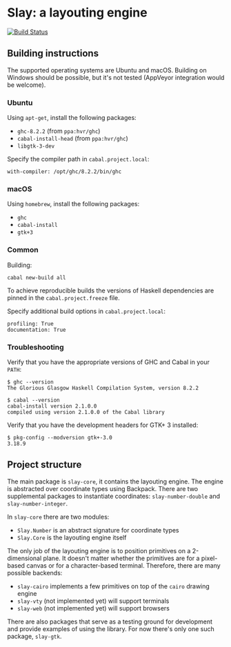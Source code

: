 # Slay: a layouting engine

[![Build Status](https://img.shields.io/travis/int-index/slay.svg)](https://travis-ci.org/int-index/slay)

## Building instructions

The supported operating systems are Ubuntu and macOS. Building on Windows
should be possible, but it's not tested (AppVeyor integration would be welcome).

### Ubuntu

Using `apt-get`, install the following packages:

* `ghc-8.2.2` (from `ppa:hvr/ghc`)
* `cabal-install-head` (from `ppa:hvr/ghc`)
* `libgtk-3-dev`

Specify the compiler path in `cabal.project.local`:

```
with-compiler: /opt/ghc/8.2.2/bin/ghc
```

### macOS

Using `homebrew`, install the following packages:

* `ghc`
* `cabal-install`
* `gtk+3`

### Common

Building:

```
cabal new-build all
```

To achieve reproducible builds the versions of Haskell dependencies are
pinned in the `cabal.project.freeze` file.

Specify additional build options in `cabal.project.local`:

```
profiling: True
documentation: True
```

### Troubleshooting

Verify that you have the appropriate versions of GHC and Cabal in your `PATH`:

```
$ ghc --version
The Glorious Glasgow Haskell Compilation System, version 8.2.2

$ cabal --version
cabal-install version 2.1.0.0
compiled using version 2.1.0.0 of the Cabal library
```

Verify that you have the development headers for GTK+ 3 installed:

```
$ pkg-config --modversion gtk+-3.0
3.18.9
```

## Project structure

The main package is `slay-core`, it contains the layouting engine. The engine
is abstracted over coordinate types using Backpack. There are two supplemental
packages to instantiate coordinates: `slay-number-double` and
`slay-number-integer`.

In `slay-core` there are two modules:

* `Slay.Number` is an abstract signature for coordinate types
* `Slay.Core` is the layouting engine itself

The only job of the layouting engine is to position primitives on a
2-dimensional plane. It doesn't matter whether the primitives are for a
pixel-based canvas or for a character-based terminal. Therefore, there are many
possible backends:

* `slay-cairo` implements a few primitives on top of the `cairo` drawing engine
* `slay-vty` (not implemented yet) will support terminals
* `slay-web` (not implemented yet) will support browsers

There are also packages that serve as a testing ground for development and provide
examples of using the library. For now there's only one such package, `slay-gtk`.
